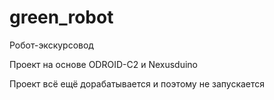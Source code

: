 # green_robot
Робот-экскурсовод

Проект на основе ODROID-C2 и Nexusduino

Проект всё ещё дорабатывается и поэтому не запускается
